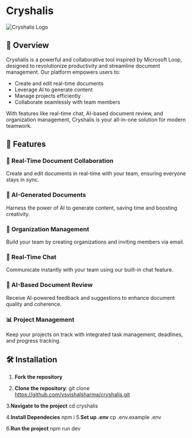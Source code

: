 # Cryshalis

![Cryshalis Logo](https://example.com/cryshalis-logo.png)

## 🌟 Overview

Cryshalis is a powerful and collaborative tool inspired by Microsoft Loop, designed to revolutionize productivity and streamline document management. Our platform empowers users to:

- Create and edit real-time documents
- Leverage AI to generate content
- Manage projects efficiently
- Collaborate seamlessly with team members

With features like real-time chat, AI-based document review, and organization management, Cryshalis is your all-in-one solution for modern teamwork.

## 🚀 Features

### 📝 Real-Time Document Collaboration
Create and edit documents in real-time with your team, ensuring everyone stays in sync.

### 🤖 AI-Generated Documents
Harness the power of AI to generate content, saving time and boosting creativity.

### 👥 Organization Management
Build your team by creating organizations and inviting members via email.

### 💬 Real-Time Chat
Communicate instantly with your team using our built-in chat feature.

### 🧠 AI-Based Document Review
Receive AI-powered feedback and suggestions to enhance document quality and coherence.

### 📊 Project Management
Keep your projects on track with integrated task management, deadlines, and progress tracking.

## 🛠️ Installation
1. **Fork the repository**
   
2. **Clone the repository**:
   git clone https://github.com/vsvishalsharma/cryshalis.git

3.**Navigate to the project**
    cd cryshalis

4.**Install Dependecies**
     npm i
5.**Set up .env**
   cp .env.example .env

6.**Run the project**
  npm run dev     
